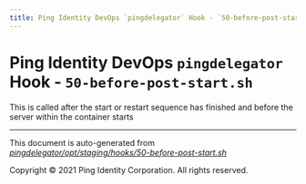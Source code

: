 ```yaml
---
title: Ping Identity DevOps `pingdelegator` Hook - `50-before-post-start.sh`
---
```


# Ping Identity DevOps `pingdelegator` Hook - `50-before-post-start.sh`
 This is called after the start or restart sequence has finished and before
 the server within the container starts

---
This document is auto-generated from _[pingdelegator/opt/staging/hooks/50-before-post-start.sh](https://github.com/pingidentity/pingidentity-docker-builds/blob/master/pingdelegator/opt/staging/hooks/50-before-post-start.sh)_

Copyright © 2021 Ping Identity Corporation. All rights reserved.
